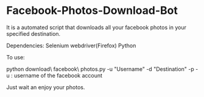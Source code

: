 # Facebook-Photos-Download-Bot
It is a automated script that downloads all your facebook photos in your specified destination.

Dependencies:
Selenium webdriver(Firefox)
Python

To use:

python download\ facebook\ photos.py -u "Username" -d "Destination" -p
-u : username of the facebook account

Just wait an enjoy your photos.

